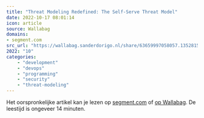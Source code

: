 ```yaml
---
title: "Threat Modeling Redefined: The Self-Serve Threat Model"
date: 2022-10-17 08:01:14
icon: article
source: Wallabag
domains:
- segment.com
src_url: "https://wallabag.sanderdorigo.nl/share/63659997058057.13528153"
2022: "10"
categories:
    - "development"
    - "devops"
    - "programming"
    - "security"
    - "threat-modeling"
---
```

Het oorspronkelijke artikel kan je lezen op [segment.com](https://segment.com/blog/redefining-threat-modeling/) of [op Wallabag](https://wallabag.sanderdorigo.nl/share/63659997058057.13528153). De leestijd is ongeveer 14 minuten.